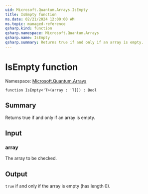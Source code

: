 ```yaml
---
uid: Microsoft.Quantum.Arrays.IsEmpty
title: IsEmpty function
ms.date: 02/21/2024 12:00:00 AM
ms.topic: managed-reference
qsharp.kind: function
qsharp.namespace: Microsoft.Quantum.Arrays
qsharp.name: IsEmpty
qsharp.summary: Returns true if and only if an array is empty.
---
```


# IsEmpty function

Namespace: [Microsoft.Quantum.Arrays](xref:Microsoft.Quantum.Arrays)

```qsharp
function IsEmpty<'T>(array : 'T[]) : Bool
```

## Summary
Returns true if and only if an array is empty.

## Input
### array
The array to be checked.

## Output
`true` if and only if the array is empty (has length 0).
